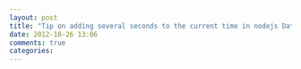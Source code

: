 ```yaml
---
layout: post
title: "Tip on adding several seconds to the current time in nodejs Date module"
date: 2012-10-26 13:06
comments: true
categories: 
---
```

